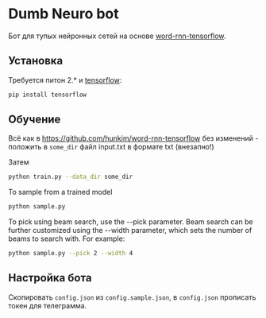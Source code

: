 Dumb Neuro bot
==================
Бот для тупых нейронных сетей на основе [word-rnn-tensorflow](https://github.com/hunkim/word-rnn-tensorflow).

Установка
---------

Требуется питон 2.* и [tensorflow](https://www.tensorflow.org/install/install_linux):
```bash
pip install tensorflow
```
Обучение
--------
Всё как в https://github.com/hunkim/word-rnn-tensorflow без изменений - положить в `some_dir` 
файл input.txt в формате txt (внезапно!)

Затем
```bash
python train.py --data_dir some_dir
```
To sample from a trained model
```bash
python sample.py
```
To pick using beam search, use the --pick parameter. Beam search can be further customized using the --width parameter, which sets the number of beams to search with. For example:
```bash
python sample.py --pick 2 --width 4
```
Настройка бота
---------
Скопировать `config.json` из `config.sample.json`, в `config.json` прописать токен для телеграмма.